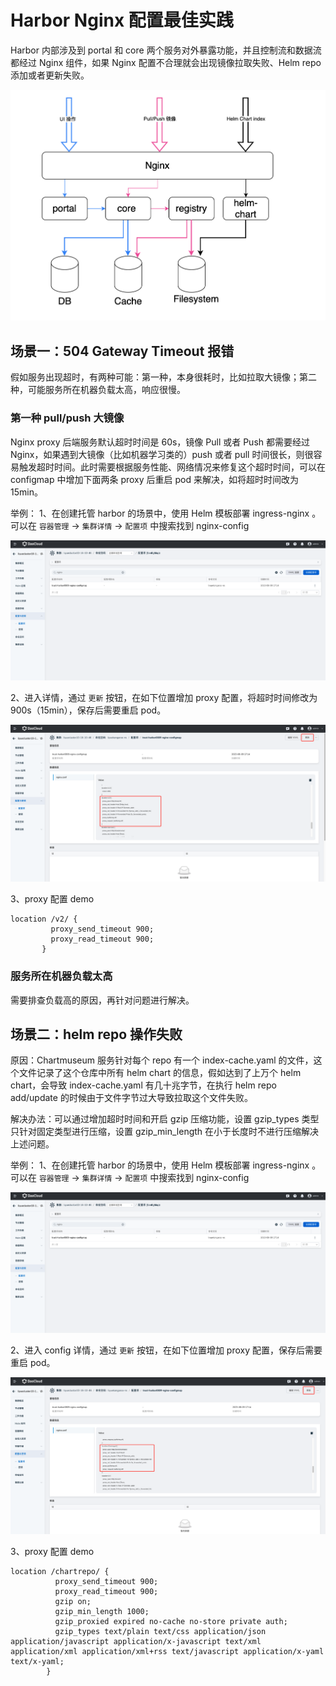 # Harbor Nginx 配置最佳实践

Harbor 内部涉及到 portal 和 core 两个服务对外暴露功能，并且控制流和数据流都经过 Nginx 组件，如果 Nginx 配置不合理就会出现镜像拉取失败、Helm repo 添加或者更新失败。

![架构图](../images/nginx-architecture.png)

## 场景一：504 Gateway Timeout 报错

假如服务出现超时，有两种可能：第一种，本身很耗时，比如拉取大镜像；第二种，可能服务所在机器负载太高，响应很慢。

### 第一种 pull/push 大镜像
Nginx proxy 后端服务默认超时时间是 60s，镜像 Pull 或者 Push 都需要经过 Nginx，如果遇到大镜像（比如机器学习类的）push 或者 pull 时间很长，则很容易触发超时时间。此时需要根据服务性能、网络情况来修复这个超时时间，可以在 configmap 中增加下面两条 proxy 后重启 pod 来解决，如将超时时间改为15min。

举例：
1、在创建托管 harbor 的场景中，使用 Helm 模板部署 ingress-nginx 。可以在 `容器管理` -> `集群详情` ->  `配置项` 中搜索找到 nginx-config

![配置项](../images/nginx-configlist.png)

2、进入详情，通过 `更新`  按钮，在如下位置增加 proxy 配置，将超时时间修改为 900s（15min），保存后需要重启 pod。

![配置项详情](../images/nginx-configdetail1.png)

3、proxy 配置 demo

```
location /v2/ {
         proxy_send_timeout 900;
         proxy_read_timeout 900;
       }
```
### 服务所在机器负载太高

需要排查负载高的原因，再针对问题进行解决。

## 场景二：helm repo 操作失败

原因：Chartmuseum 服务针对每个 repo 有一个 index-cache.yaml 的文件，这个文件记录了这个仓库中所有 helm chart 的信息，假如达到了上万个 helm chart，会导致 index-cache.yaml 有几十兆字节，在执行 helm repo add/update 的时候由于文件字节过大导致拉取这个文件失败。

解决办法：可以通过增加超时时间和开启 gzip 压缩功能，设置 gzip_types 类型只针对固定类型进行压缩，设置 gzip_min_length 在小于长度时不进行压缩解决上述问题。

举例：
1、在创建托管 harbor 的场景中，使用 Helm 模板部署 ingress-nginx 。可以在 `容器管理` -> `集群详情` ->  `配置项` 中搜索找到 nginx-config

![配置项](../images/nginx-configlist.png)

2、进入 config 详情，通过 `更新`  按钮，在如下位置增加 proxy 配置，保存后需要重启 pod。

![配置项详情](../images/nginx-configdetail2.png)

3、proxy 配置 demo

```
location /chartrepo/ {
          proxy_send_timeout 900;
          proxy_read_timeout 900;
          gzip on;
          gzip_min_length 1000;
          gzip_proxied expired no-cache no-store private auth;
          gzip_types text/plain text/css application/json application/javascript application/x-javascript text/xml application/xml application/xml+rss text/javascript application/x-yaml text/x-yaml;
        }
```
